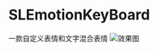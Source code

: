 # SLEmotionKeyBoard
一款自定义表情和文字混合表情
![效果图](https://github.com/SLPowerCoder/SLEmotionKeyBoard/blob/master/SLEmotionKeyBoard/SLEmotionKeyBoardIMG.gif)
